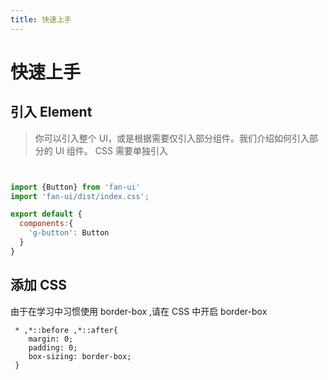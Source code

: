 ```yaml
---
title: 快速上手
---
```

# 快速上手


## 引入 Element
> 你可以引入整个 UI，或是根据需要仅引入部分组件。我们介绍如何引入部分的 UI 组件。
CSS 需要单独引入
```javascript


import {Button} from 'fan-ui'
import 'fan-ui/dist/index.css';

export default {
  components:{
    'g-button': Button
  }
}
```
## 添加 CSS
 由于在学习中习惯使用 border-box ,请在 CSS 中开启 border-box 
  
```
 * ,*::before ,*::after{
    margin: 0;
    padding: 0;
    box-sizing: border-box;
 }
```


